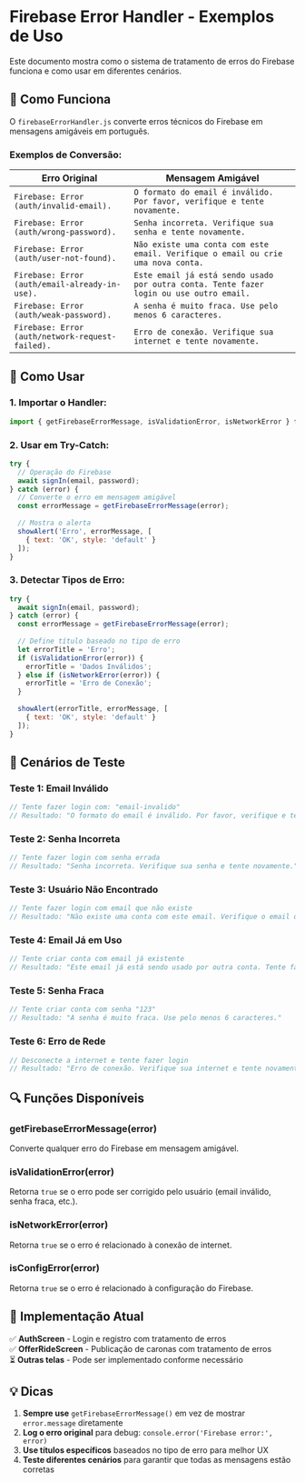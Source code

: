 # Firebase Error Handler - Exemplos de Uso

Este documento mostra como o sistema de tratamento de erros do Firebase funciona e como usar em diferentes cenários.

## 🔧 **Como Funciona**

O `firebaseErrorHandler.js` converte erros técnicos do Firebase em mensagens amigáveis em português.

### **Exemplos de Conversão:**

| Erro Original | Mensagem Amigável |
|---------------|-------------------|
| `Firebase: Error (auth/invalid-email).` | `O formato do email é inválido. Por favor, verifique e tente novamente.` |
| `Firebase: Error (auth/wrong-password).` | `Senha incorreta. Verifique sua senha e tente novamente.` |
| `Firebase: Error (auth/user-not-found).` | `Não existe uma conta com este email. Verifique o email ou crie uma nova conta.` |
| `Firebase: Error (auth/email-already-in-use).` | `Este email já está sendo usado por outra conta. Tente fazer login ou use outro email.` |
| `Firebase: Error (auth/weak-password).` | `A senha é muito fraca. Use pelo menos 6 caracteres.` |
| `Firebase: Error (auth/network-request-failed).` | `Erro de conexão. Verifique sua internet e tente novamente.` |

## 📝 **Como Usar**

### **1. Importar o Handler:**

```javascript
import { getFirebaseErrorMessage, isValidationError, isNetworkError } from '../utils/firebaseErrorHandler';
```

### **2. Usar em Try-Catch:**

```javascript
try {
  // Operação do Firebase
  await signIn(email, password);
} catch (error) {
  // Converte o erro em mensagem amigável
  const errorMessage = getFirebaseErrorMessage(error);
  
  // Mostra o alerta
  showAlert('Erro', errorMessage, [
    { text: 'OK', style: 'default' }
  ]);
}
```

### **3. Detectar Tipos de Erro:**

```javascript
try {
  await signIn(email, password);
} catch (error) {
  const errorMessage = getFirebaseErrorMessage(error);
  
  // Define título baseado no tipo de erro
  let errorTitle = 'Erro';
  if (isValidationError(error)) {
    errorTitle = 'Dados Inválidos';
  } else if (isNetworkError(error)) {
    errorTitle = 'Erro de Conexão';
  }
  
  showAlert(errorTitle, errorMessage, [
    { text: 'OK', style: 'default' }
  ]);
}
```

## 🎯 **Cenários de Teste**

### **Teste 1: Email Inválido**
```javascript
// Tente fazer login com: "email-invalido"
// Resultado: "O formato do email é inválido. Por favor, verifique e tente novamente."
```

### **Teste 2: Senha Incorreta**
```javascript
// Tente fazer login com senha errada
// Resultado: "Senha incorreta. Verifique sua senha e tente novamente."
```

### **Teste 3: Usuário Não Encontrado**
```javascript
// Tente fazer login com email que não existe
// Resultado: "Não existe uma conta com este email. Verifique o email ou crie uma nova conta."
```

### **Teste 4: Email Já em Uso**
```javascript
// Tente criar conta com email já existente
// Resultado: "Este email já está sendo usado por outra conta. Tente fazer login ou use outro email."
```

### **Teste 5: Senha Fraca**
```javascript
// Tente criar conta com senha "123"
// Resultado: "A senha é muito fraca. Use pelo menos 6 caracteres."
```

### **Teste 6: Erro de Rede**
```javascript
// Desconecte a internet e tente fazer login
// Resultado: "Erro de conexão. Verifique sua internet e tente novamente."
```

## 🔍 **Funções Disponíveis**

### **getFirebaseErrorMessage(error)**
Converte qualquer erro do Firebase em mensagem amigável.

### **isValidationError(error)**
Retorna `true` se o erro pode ser corrigido pelo usuário (email inválido, senha fraca, etc.).

### **isNetworkError(error)**
Retorna `true` se o erro é relacionado à conexão de internet.

### **isConfigError(error)**
Retorna `true` se o erro é relacionado à configuração do Firebase.

## 🚀 **Implementação Atual**

✅ **AuthScreen** - Login e registro com tratamento de erros  
✅ **OfferRideScreen** - Publicação de caronas com tratamento de erros  
⏳ **Outras telas** - Pode ser implementado conforme necessário  

## 💡 **Dicas**

1. **Sempre use** `getFirebaseErrorMessage()` em vez de mostrar `error.message` diretamente
2. **Log o erro original** para debug: `console.error('Firebase error:', error)`
3. **Use títulos específicos** baseados no tipo de erro para melhor UX
4. **Teste diferentes cenários** para garantir que todas as mensagens estão corretas

